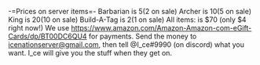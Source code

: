 
-=Prices on server items=-
Barbarian is $5 ($2 on sale)
Archer is $10 ($5 on sale)
King is $20 ($10 on sale)
Build-A-Tag is $2 ($1 on sale)
All items: is $70 (only $4 right now!)
We use https://www.amazon.com/Amazon-Amazon-com-eGift-Cards/dp/BT00DC6QU4 for payments. Send the money to icenationserver@gmail.com, then tell @I_ce#9990 (on discord) what you want. I_ce  will give you the stuff when they get on.
